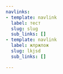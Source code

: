 ```yaml
---
navlinks:
- template: navlink
  label: тест
  slug: slug
  sub_links: []
- template: navlink
  label: жлржлож
  slug: lkjsd
  sub_links: []

---
```

